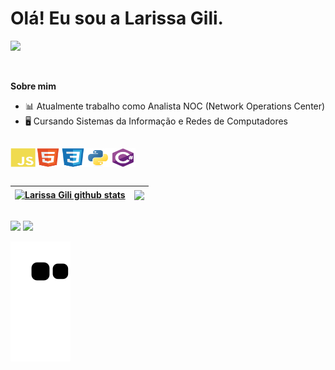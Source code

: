 # Olá! Eu sou a Larissa Gili.
<p align="left"><img height="120em" src="https://github.com/larissagili/larissagili/assets/141519478/9f019eec-9ac4-4578-b687-a1090b232842" /></a></p>
<br />

**Sobre mim**
- 📊 Atualmente trabalho como Analista NOC (Network Operations Center)
- 🖥️ Cursando Sistemas da Informação e Redes de Computadores
## 
<img align="center" alt="Lari-Js" height="30" width="40" src="https://raw.githubusercontent.com/devicons/devicon/master/icons/javascript/javascript-plain.svg"><img align="center" alt="Lari-HTML" height="30" width="40" src="https://raw.githubusercontent.com/devicons/devicon/master/icons/html5/html5-original.svg"><img align="center" alt="Lari-CSS" height="30" width="40" src="https://raw.githubusercontent.com/devicons/devicon/master/icons/css3/css3-original.svg"><img align="center" alt="Lari-Python" height="30" width="40" src="https://raw.githubusercontent.com/devicons/devicon/master/icons/python/python-original.svg"><img align="center" alt="Lari-Csharp" height="30" width="40" src="https://raw.githubusercontent.com/devicons/devicon/master/icons/csharp/csharp-original.svg">
## 
| <a href="https://github.com/larissagili/github-readme-stats"><img align="center" src="https://github-readme-stats.vercel.app/api?username=larissagili&show_icons=true&include_all_commits=true&theme=buefy&hide_border=true" alt="Larissa Gili github stats" /></a> | <a href="https://github.com/larissagili/github-readme-stats"><img align="center" src="https://github-readme-stats.vercel.app/api/top-langs/?username=larissagili&layout=compact&theme=buefy&hide_border=true" /></a> |
| ------------- | ------------- |

##

<div> 
  <a href = "larissagilisantos@gmail.com"><img src="https://img.shields.io/badge/-Gmail-%23333?style=for-the-badge&logo=gmail&logoColor=white" target="_blank"></a>
  <a href="https://www.linkedin.com/in/larissagili" target="_blank"><img src="https://img.shields.io/badge/-LinkedIn-%230077B5?style=for-the-badge&logo=linkedin&logoColor=white" target="_blank"></a> 

  ![Snake animation](https://github.com/larissagili/larissagili/blob/output/github-contribution-grid-snake.svg)
</div>
